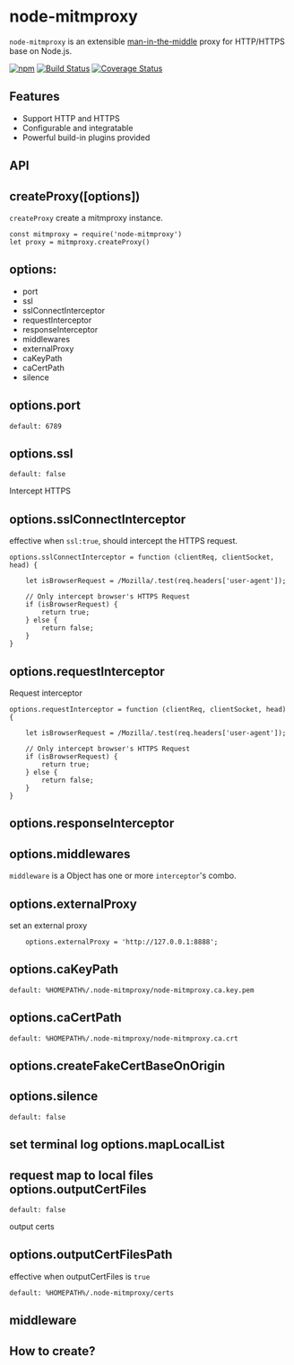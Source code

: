 # node-mitmproxy
`node-mitmproxy` is an extensible [man-in-the-middle](https://en.wikipedia.org/wiki/Man-in-the-middle_attack) proxy for HTTP/HTTPS base on Node.js.

[![npm](https://img.shields.io/npm/dt/node-mitmproxy.svg)](https://www.npmjs.com/package/node-mitmproxy)
[![Build Status](https://travis-ci.org/wuchangming/node-mitmproxy.svg?branch=4.x)](https://travis-ci.org/wuchangming/node-mitmproxy)
[![Coverage Status](https://coveralls.io/repos/github/wuchangming/node-mitmproxy/badge.svg?branch=4.x)](https://coveralls.io/github/wuchangming/node-mitmproxy?branch=4.x)  
## Features
* Support HTTP and HTTPS
* Configurable and integratable
* Powerful build-in plugins provided

## API

createProxy([options])
----------
`createProxy` create a mitmproxy instance.

```
const mitmproxy = require('node-mitmproxy')
let proxy = mitmproxy.createProxy()
```
options:
----------
*   port
*   ssl
*   sslConnectInterceptor
*   requestInterceptor
*   responseInterceptor
*   middlewares
*   externalProxy
*   caKeyPath
*   caCertPath
*   silence

options.port
-----------
```
default: 6789
```
options.ssl
-----------
```
default: false  
```
Intercept HTTPS

options.sslConnectInterceptor
-----------
effective when `ssl:true`, should intercept the HTTPS request.

```
options.sslConnectInterceptor = function (clientReq, clientSocket, head) {

    let isBrowserRequest = /Mozilla/.test(req.headers['user-agent']);

    // Only intercept browser's HTTPS Request
    if (isBrowserRequest) {
        return true;
    } else {
        return false;
    }
}
```

options.requestInterceptor
-----------
Request interceptor
```
options.requestInterceptor = function (clientReq, clientSocket, head) {

    let isBrowserRequest = /Mozilla/.test(req.headers['user-agent']);

    // Only intercept browser's HTTPS Request
    if (isBrowserRequest) {
        return true;
    } else {
        return false;
    }
}
```


options.responseInterceptor
-----------


options.middlewares
-----------
`middleware` is a Object has one or more `interceptor`'s combo.

options.externalProxy
-----------
set an external proxy
```
    options.externalProxy = 'http://127.0.0.1:8888';
```

options.caKeyPath
-----------
```
default: %HOMEPATH%/.node-mitmproxy/node-mitmproxy.ca.key.pem
```

options.caCertPath
-----------
```
default: %HOMEPATH%/.node-mitmproxy/node-mitmproxy.ca.crt
```

options.createFakeCertBaseOnOrigin
-----------

options.silence
-----------
```
default: false
```
set terminal log
options.mapLocalList
-----------
request map to local files
options.outputCertFiles
-----------
```
default: false
```
output certs

options.outputCertFilesPath
-----------
effective when outputCertFiles is `true`
```
default: %HOMEPATH%/.node-mitmproxy/certs
```

## middleware
How to create?
-----------
